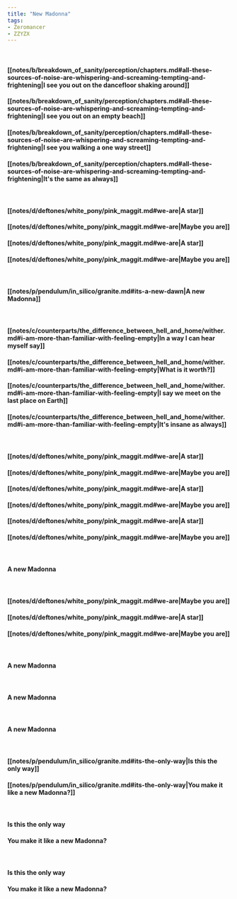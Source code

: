 ```yaml
---
title: "New Madonna"
tags:
- Zeromancer
- ZZYZX
---
```

&nbsp;
#### [[notes/b/breakdown_of_sanity/perception/chapters.md#all-these-sources-of-noise-are-whispering-and-screaming-tempting-and-frightening|I see you out on the dancefloor shaking around]]
#### [[notes/b/breakdown_of_sanity/perception/chapters.md#all-these-sources-of-noise-are-whispering-and-screaming-tempting-and-frightening|I see you out on an empty beach]]
#### [[notes/b/breakdown_of_sanity/perception/chapters.md#all-these-sources-of-noise-are-whispering-and-screaming-tempting-and-frightening|I see you walking a one way street]]
#### [[notes/b/breakdown_of_sanity/perception/chapters.md#all-these-sources-of-noise-are-whispering-and-screaming-tempting-and-frightening|It's the same as always]]
&nbsp;
#### [[notes/d/deftones/white_pony/pink_maggit.md#we-are|A star]]
#### [[notes/d/deftones/white_pony/pink_maggit.md#we-are|Maybe you are]]
#### [[notes/d/deftones/white_pony/pink_maggit.md#we-are|A star]]
#### [[notes/d/deftones/white_pony/pink_maggit.md#we-are|Maybe you are]]
&nbsp;
#### [[notes/p/pendulum/in_silico/granite.md#its-a-new-dawn|A new Madonna]]
&nbsp;
#### [[notes/c/counterparts/the_difference_between_hell_and_home/wither.md#i-am-more-than-familiar-with-feeling-empty|In a way I can hear myself say]]
#### [[notes/c/counterparts/the_difference_between_hell_and_home/wither.md#i-am-more-than-familiar-with-feeling-empty|What is it worth?]]
#### [[notes/c/counterparts/the_difference_between_hell_and_home/wither.md#i-am-more-than-familiar-with-feeling-empty|I say we meet on the last place on Earth]]
#### [[notes/c/counterparts/the_difference_between_hell_and_home/wither.md#i-am-more-than-familiar-with-feeling-empty|It's insane as always]]
&nbsp;
#### [[notes/d/deftones/white_pony/pink_maggit.md#we-are|A star]]
#### [[notes/d/deftones/white_pony/pink_maggit.md#we-are|Maybe you are]]
#### [[notes/d/deftones/white_pony/pink_maggit.md#we-are|A star]]
#### [[notes/d/deftones/white_pony/pink_maggit.md#we-are|Maybe you are]]
#### [[notes/d/deftones/white_pony/pink_maggit.md#we-are|A star]]
#### [[notes/d/deftones/white_pony/pink_maggit.md#we-are|Maybe you are]]
&nbsp;
#### A new Madonna
&nbsp;
#### [[notes/d/deftones/white_pony/pink_maggit.md#we-are|Maybe you are]]
#### [[notes/d/deftones/white_pony/pink_maggit.md#we-are|A star]]
#### [[notes/d/deftones/white_pony/pink_maggit.md#we-are|Maybe you are]]
&nbsp;
#### A new Madonna
&nbsp;
#### A new Madonna
&nbsp;
#### A new Madonna
&nbsp;
#### [[notes/p/pendulum/in_silico/granite.md#its-the-only-way|Is this the only way]]
#### [[notes/p/pendulum/in_silico/granite.md#its-the-only-way|You make it like a new Madonna?]]
&nbsp;
#### Is this the only way
#### You make it like a new Madonna?
&nbsp;
#### Is this the only way
#### You make it like a new Madonna?
